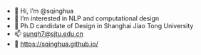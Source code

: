- 👋 Hi, I’m @sqinghua
- 👀 I’m interested in NLP and computational design
- 🌱 Ph.D candidate of Design in Shanghai Jiao Tong University
- 📫 sunqh7@sjtu.edu.cn
- 📝 https://sqinghua.github.io/
<!---
sqinghua/sqinghua is a ✨ special ✨ repository because its `README.md` (this file) appears on your GitHub profile.
You can click the Preview link to take a look at your changes.
- 💞️ I’m looking to collaborate with other majors who interested in my research direction
--->
